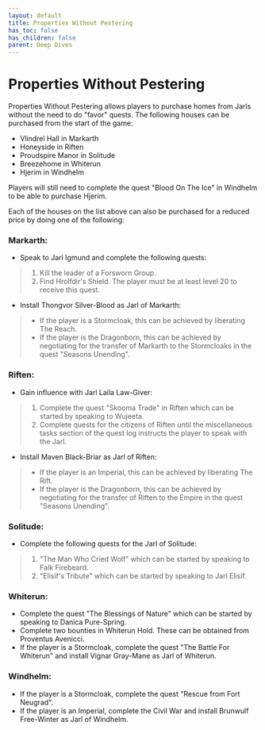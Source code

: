 ```yaml
---
layout: default
title: Properties Without Pestering
has_toc: false
has_children: false
parent: Deep Dives
---
```


# Properties Without Pestering

Properties Without Pestering allows players to purchase homes from Jarls without the need to do "favor" quests. The following houses can be purchased from the start of the game:

* Vlindrel Hall in Markarth
* Honeyside in Riften
* Proudspire Manor in Solitude
* Breezehome in Whiterun
* Hjerim in Windhelm

Players will still need to complete the quest "Blood On The Ice" in Windhelm to be able to purchase Hjerim.

Each of the houses on the list above can also be purchased for a reduced price by doing one of the following:

### Markarth:
* Speak to Jarl Igmund and complete the following quests:
> 1. Kill the leader of a Forsworn Group.
> 1. Find Hrolfdir's Shield. The player must be at least level 20 to receive this quest.
* Install Thongvor Silver-Blood as Jarl of Markarth:
> - If the player is a Stormcloak, this can be achieved by liberating The Reach.
> - If the player is the Dragonborn, this can be achieved by negotiating for the transfer of Markarth to the Stormcloaks in the quest "Seasons Unending".

### Riften:
* Gain influence with Jarl Laila Law-Giver:
> 1. Complete the quest "Skooma Trade" in Riften which can be started by speaking to Wujeeta.
> 1. Complete quests for the citizens of Riften until the miscellaneous tasks section of the quest log instructs the player to speak with the Jarl.
* Install Maven Black-Briar as Jarl of Riften:
> - If the player is an Imperial, this can be achieved by liberating The Rift.
> - If the player is the Dragonborn, this can be achieved by negotiating for the transfer of Riften to the Empire in the quest "Seasons Unending".

### Solitude:
* Complete the following quests for the Jarl of Solitude:
> 1. "The Man Who Cried Wolf" which can be started by speaking to Falk Firebeard.
> 1. "Elisif's Tribute" which can be started by speaking to Jarl Elisif.

### Whiterun:
* Complete the quest "The Blessings of Nature" which can be started by speaking to Danica Pure-Spring.
* Complete two bounties in Whiterun Hold. These can be obtained from Proventus Avenicci.
* If the player is a Stormcloak, complete the quest "The Battle For Whiterun" and install Vignar Gray-Mane as Jarl of Whiterun.

### Windhelm:
* If the player is a Stormcloak, complete the quest "Rescue from Fort Neugrad".
* If the player is an Imperial, complete the Civil War and install Brunwulf Free-Winter as Jarl of Windhelm.